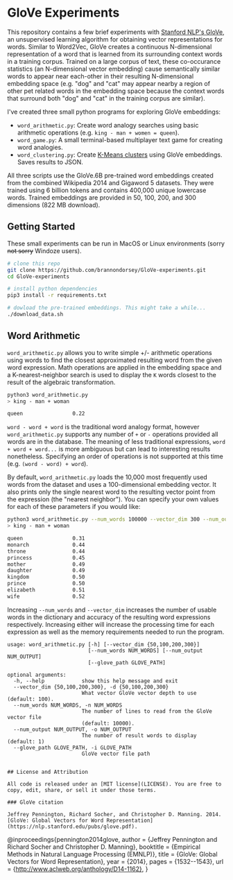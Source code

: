 # GloVe Experiments

This repository contains a few brief experiments with [Stanford NLP's GloVe](https://nlp.stanford.edu/projects/glove/), an unsupervised learning algorithm for obtaining vector representations for words. Similar to Word2Vec, GloVe creates a continuous N-dimensional representation of a word that is learned from its surrounding context words in a training corpus. Trained on a large corpus of text, these co-occurance statistics (an N-dimensional vector embedding) cause semantically similar words to appear near each-other in their resulting N-dimensional embedding space (e.g. "dog" and "cat" may appear nearby a region of other pet related words in the embedding space because the context words that surround both "dog" and "cat" in the training corpus are similar).

I've created three small python programs for exploring GloVe embeddings:

- `word_arithmetic.py`: Create word analogy searches using basic arithmetic operations (e.g. `king - man + women = queen`).
- `word_game.py`: A small terminal-based multiplayer text game for creating word analogies.
- `word_clustering.py`: Create [K-Means clusters](https://en.wikipedia.org/wiki/K-means_clustering) using GloVe embeddings. Saves results to JSON.

All three scripts use the GloVe.6B pre-trained word embeddings created from the combined Wikipedia 2014 and Gigaword 5 datasets. They were trained using 6 billion tokens and contains 400,000 unique lowercase words. Trained embeddings are provided in 50, 100, 200, and 300 dimensions (822 MB download).

## Getting Started

These small experiments can be run in MacOS or Linux environments (sorry ~~not sorry~~ Windoze users).

```bash
# clone this repo
git clone https://github.com/brannondorsey/GloVe-experiments.git
cd GloVe-experiments

# install python dependencies
pip3 install -r requirements.txt

# dowload the pre-trained embeddings. This might take a while...
./download_data.sh
```

## Word Arithmetic

`word_arithmetic.py` allows you to write simple +/- arithmetic operations using words to find the closest approximated resulting word from the given word expression. Math operations are applied in the embedding space and a K-nearest-neighbor search is used to display the `K` words closest to the result of the algebraic transformation.

```bash
python3 word_arithmetic.py
> king - man + woman

queen                0.22
```

`word - word + word` is the traditional word analogy format, however `word_arithmetic.py` supports any number of `+` or `-` operations provided all words are in the database. The meaning of less traditional expressions, `word + word + word...` is more ambiguous but can lead to interesting results nonetheless. Specifying an order of operations is not supported at this time (e.g. `(word - word) + word`).

By default, `word_arithmetic.py` loads the 10,000 most frequently used words from the dataset and uses a 100-dimensional embedding vector. It also prints only the single nearest word to the resulting vector point from the expression (the "nearest neighbor"). You can specify your own values for each of these parameters if you would like:

```bash
python3 word_arithmetic.py --num_words 100000 --vector_dim 300 --num_output 10
> king - man + woman

queen                0.31
monarch              0.44
throne               0.44
princess             0.45
mother               0.49
daughter             0.49
kingdom              0.50
prince               0.50
elizabeth            0.51
wife                 0.52
```

Increasing `--num_words` and `--vector_dim` increases the number of usable words in the dictionary and accuracy of the resulting word expressions respectively. Increasing either will increase the processing time for each expression as well as the memory requirements needed to run the program.

```
usage: word_arithmetic.py [-h] [--vector_dim {50,100,200,300}]
                          [--num_words NUM_WORDS] [--num_output NUM_OUTPUT]
                          [--glove_path GLOVE_PATH]

optional arguments:
  -h, --help            show this help message and exit
  --vector_dim {50,100,200,300}, -d {50,100,200,300}
                        What vector GloVe vector depth to use (default: 100).
  --num_words NUM_WORDS, -n NUM_WORDS
                        The number of lines to read from the GloVe vector file
                        (default: 10000).
  --num_output NUM_OUTPUT, -o NUM_OUTPUT
                        The number of result words to display (default: 1)
  --glove_path GLOVE_PATH, -i GLOVE_PATH
                        GloVe vector file path
```

```

## License and Attribution

All code is released under an [MIT license](LICENSE). You are free to copy, edit, share, or sell it under those terms.

### GloVe citation

Jeffrey Pennington, Richard Socher, and Christopher D. Manning. 2014. [GloVe: Global Vectors for Word Representation](https://nlp.stanford.edu/pubs/glove.pdf).

```
@inproceedings{pennington2014glove,
  author = {Jeffrey Pennington and Richard Socher and Christopher D. Manning},
  booktitle = {Empirical Methods in Natural Language Processing (EMNLP)},
  title = {GloVe: Global Vectors for Word Representation},
  year = {2014},
  pages = {1532--1543},
  url = {http://www.aclweb.org/anthology/D14-1162},
}
```
